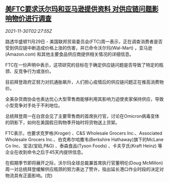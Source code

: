 <!--1638239463000-->
[美FTC要求沃尔玛和亚马逊提供资料 对供应链问题影响物价进行调查](https://cn.reuters.com/article/us-ftc-walmart-amazon-probe-130-idCNKBS2IF05R)
------

<div><i>2021-11-30T02:27:55Z</i></div><p>路透华盛顿11月29日 - 美国联邦贸易委员会(FTC)周一表示，正在调查消费者是否受到供应链中断造成价格上涨的伤害，并已命令沃尔玛(Wal-Mart) ，亚马逊(Amazon.com) 和其他主要食品供应商提供相关情况的详细信息。</p><p>FTC在一份声明中表示，这项研究的目标在于确定供应链问题是否导致了特定的瓶颈、反竞争行为或涨价。</p><p>目前拜登政府正努力对抗通胀飙升，人们担心疫情后的供应链问题正在推高消费物价。</p><p>全美杂货商协会也表达忧心大型零售商能够利用其影响力迫使卖家保持供应，导致小型竞争对手处于不利地位。</p><p>总统拜登周一在白宫会见了主要零售商的首席执行官，讨论在Omicron病毒变体的阴影下，如何在美国假日购物季开始时将货物送上货架。</p><p>FTC表示，也要求克罗格(Kroger) 、C&amp;S Wholesale Grocers Inc.、Associated Wholesale Grocers Inc.、伯克希尔哈撒韦(Berkshire Hathaway)旗下的McLane Co Inc、宝洁(宝硷,P&amp;G) 、泰森食品(Tyson Foods) 、卡夫亨氏(Kraft Heinz) 等企业在收到命令之后于45天内提供信息。</p><p>在假期季节即将展开之际，沃尔玛全球总裁兼首席执行官董明伦(Doug McMillon)周一对总统拜登缓解供应瓶颈的努力表达了赞许，指出延长港口作业时段的决定对物流具有正面影响。(完)</p>
